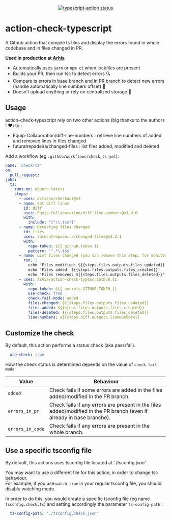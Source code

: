 <p align="center">
  <a href="https://github.com/actions/typescript-action/actions"><img alt="typescript-action status" src="https://github.com/actions/typescript-action/workflows/build-test/badge.svg"></a>
</p>

# action-check-typescript  

A Github action that compile ts files and display the errors found in whole codebase and in files changed in PR.  

**Used in production at [Arhia](https://github.com/Arhia)**  

- Automatically uses `yarn` or `npm ci` when lockfiles are present
- Builds your PR, then run tsc to detect errors  🔍 
- Compare ts errors in base branch and in PR branch to detect new errors (handle automatically line numbers offset)  💪
- Doesn't upload anything or rely on centralized storage  👐 

## Usage

action-check-typescript rely on two other actions (big thanks to the authors ! ❤️) to : 
- Equip-Collaboration/diff-line-numbers : retrieve line numbers of added and removed lines in files changed
- futuratrepadeira/changed-files : list files added, modified and deleted

Add a workflow (eg `.github/workflows/check_ts.yml`):

```yaml
name: 'check-ts'
on:
  pull_request:
jobs:
  ts:
    runs-on: ubuntu-latest
    steps:
      - uses: actions/checkout@v2
      - name: Get diff lines
        id: diff
        uses: Equip-Collaboration/diff-line-numbers@v1.0.0
        with:
          include: '["\\.ts$"]'
      - name: Detecting files changed
        id: files
        uses: futuratrepadeira/changed-files@v3.2.1
        with:
          repo-token: ${{ github.token }}
          pattern: '^.*\.ts$'
      - name: List files changed (you can remove this step, for monitoring only)
        run: |
          echo 'Files modified: ${{steps.files.outputs.files_updated}}'
          echo 'Files added: ${{steps.files.outputs.files_created}}'
          echo 'Files removed: ${{steps.files.outputs.files_deleted}}'
      - uses: Arhia/action-check-typescript@v0.11
        with:
          repo-token: ${{ secrets.GITHUB_TOKEN }}
          use-check: true
          check-fail-mode: added
          files-changed: ${{steps.files.outputs.files_updated}}
          files-added: ${{steps.files.outputs.files_created}}
          files-deleted: ${{steps.files.outputs.files_deleted}}
          line-numbers: ${{steps.diff.outputs.lineNumbers}}
```
## Customize the check  

By default, this action performs a status check (aka pass/fail). 

```yaml
  use-check: true
```

How the check status is determined depends on the value of `check-fail-mode`  

Value|Behaviour
-- | -- 
`added`| Check fails if some errors are added in the files added/modified in the PR branch.  
`errors_in_pr`| Check fails if any errors are present in the files added/modified in the PR branch (even if already in base branche).  
`errors_in_code`| Check fails if any errors are present in the whole branch.  

## Use a specific tsconfig file

By default, this actions uses tsconfig file located at './tsconfig.json'   

You may want to use a different file for this action, in order to change tsc behaviour.  
For example, if you use `watch:true` in your regular tsconfig file, you should disable watching mode.  

In order to do this, you would create a specific tsconfig file (eg name `tsconfig.check.ts`) and setting accordingly the
parameter `ts-config-path` : 

```yml
  ts-config-path: './tsconfig.check.json'
```
